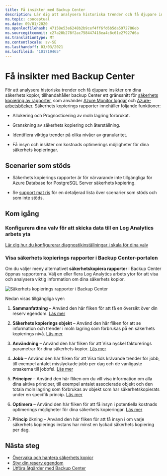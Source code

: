 ```yaml
---
title: Få insikter med Backup Center
description: Lär dig att analysera historiska trender och få djupare insikter om dina säkerhets kopior med Backup Center.
ms.topic: conceptual
ms.date: 09/01/2020
ms.openlocfilehash: 47158e53e6248b2b9cef4ff6fd6b5da5972786eb
ms.sourcegitcommit: c27a20b278f2ac758447418ea4c8c61e27927d6a
ms.translationtype: MT
ms.contentlocale: sv-SE
ms.lasthandoff: 03/03/2021
ms.locfileid: "101719465"
---
```

# <a name="obtain-insights-using-backup-center"></a>Få insikter med Backup Center

För att analysera historiska trender och få djupare insikter om dina säkerhets kopior, tillhandahåller backup Center ett gränssnitt för [säkerhets kopiering av rapporter](configure-reports.md), som använder [Azure Monitor loggar](../azure-monitor/logs/data-platform-logs.md) och [Azure-arbetsböcker](../azure-monitor/visualize/workbooks-overview.md). Säkerhets kopierings rapporter innehåller följande funktioner:

- Allokering och Prognosticering av moln lagring förbrukat.

- Granskning av säkerhets kopiering och återställning.

- Identifiera viktiga trender på olika nivåer av granularitet.

- Få insyn och insikter om kostnads optimerings möjligheter för dina säkerhets kopieringar.

## <a name="supported-scenarios"></a>Scenarier som stöds

- Säkerhets kopierings rapporter är för närvarande inte tillgängliga för Azure Database for PostgreSQL Server säkerhets kopiering.

- Se [support mat ris](backup-center-support-matrix.md) för en detaljerad lista över scenarier som stöds och som inte stöds.

## <a name="get-started"></a>Kom igång

### <a name="configure-your-vaults-to-send-data-to-a-log-analytics-workspace"></a>Konfigurera dina valv för att skicka data till en Log Analytics arbets yta

[Lär dig hur du konfigurerar diagnostikinställningar i skala för dina valv](./configure-reports.md#get-started)

### <a name="view-backup-reports-in-the-backup-center-portal"></a>Visa säkerhets kopierings rapporter i Backup Center-portalen

Om du väljer meny alternativet **säkerhetskopiera rapporter** i Backup Center öppnas rapporterna. Välj en eller flera Log Analytics arbets ytor för att visa och analysera viktig information om dina säkerhets kopior.

![Säkerhets kopierings rapporter i Backup Center](./media/backup-center-obtain-insights/backup-center-backup-reports.png)

Nedan visas tillgängliga vyer:

1. **Sammanfattning** – Använd den här fliken för att få en översikt över din reserv egendom. [Läs mer](./configure-reports.md#summary)

1. **Säkerhets kopierings objekt** – Använd den här fliken för att se information och trender i moln lagring som förbrukas på en säkerhets kopierings nivå. [Läs mer](./configure-reports.md#backup-items)

1. **Användning** – Använd den här fliken för att Visa nyckel fakturerings parametrar för dina säkerhets kopior. [Läs mer](./configure-reports.md#usage)

1. **Jobb** – Använd den här fliken för att Visa tids krävande trender för jobb, till exempel antalet misslyckade jobb per dag och de vanligaste orsakerna till jobbfel. [Läs mer](./configure-reports.md#jobs)

1. **Principer** – Använd den här fliken om du vill visa information om alla dina aktiva principer, till exempel antalet associerade objekt och den totala moln lagring som förbrukas av objekt som har säkerhetskopierats under en specifik princip. [Läs mer](./configure-reports.md#policies)

1. **Optimera** – Använd den här fliken för att få insyn i potentiella kostnads optimerings möjligheter för dina säkerhets kopieringar. [Läs mer](./configure-reports.md#optimize)

1. **Princip** ökning – Använd den här fliken för att få insyn i om varje säkerhets kopierings instans har minst en lyckad säkerhets kopiering per dag.

## <a name="next-steps"></a>Nästa steg

- [Övervaka och hantera säkerhets kopior](backup-center-monitor-operate.md)
- [Styr din reserv egendom](backup-center-govern-environment.md)
- [Utföra åtgärder med Backup Center](backup-center-actions.md)